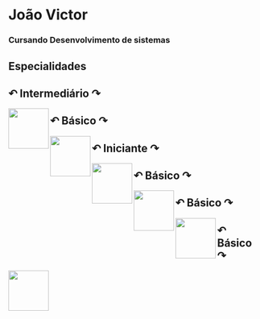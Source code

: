 # <strong>João Victor</strong>
### Cursando Desenvolvimento de sistemas
##  Especialidades
## ↶ Intermediário ↷
<img src="https://cdn.jsdelivr.net/gh/devicons/devicon/icons/photoshop/photoshop-plain.svg" width="80px" height="80px" center="80px" align="left" />

## ↶ Básico ↷
<img src="https://cdn.jsdelivr.net/gh/devicons/devicon/icons/premierepro/premierepro-original.svg" width="80px" height="80px" align="left" />

## ↶ Iniciante ↷
<img src="https://cdn.jsdelivr.net/gh/devicons/devicon/icons/javascript/javascript-plain.svg" width="80px" height="80px" align="left" />

## ↶ Básico ↷
<img src="https://cdn.jsdelivr.net/gh/devicons/devicon/icons/html5/html5-plain.svg" width="80px" height="80px" align="left" />

## ↶ Básico ↷
<img src="https://cdn.jsdelivr.net/gh/devicons/devicon/icons/css3/css3-plain.svg" width="80px" height="80px" align="left" />

## ↶ Básico ↷
<img src="https://cdn.jsdelivr.net/gh/devicons/devicon/icons/vscode/vscode-original.svg" width="80px" height="80px" align="left" />
